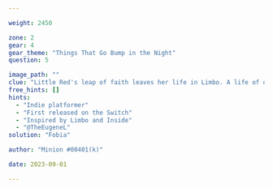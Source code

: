 ```yaml
---

weight: 2450

zone: 2
gear: 4
gear_theme: "Things That Go Bump in the Night"
question: 5

image_path: ""
clue: "Little Red's leap of faith leaves her life in Limbo. A life of questionable value."
free_hints: []
hints:
  - "Indie platformer"
  - "First released on the Switch"
  - "Inspired by Limbo and Inside"
  - "@TheEugeneL"
solution: "Fobia"

author: "Minion #00401(k)"

date: 2023-09-01

---
```


